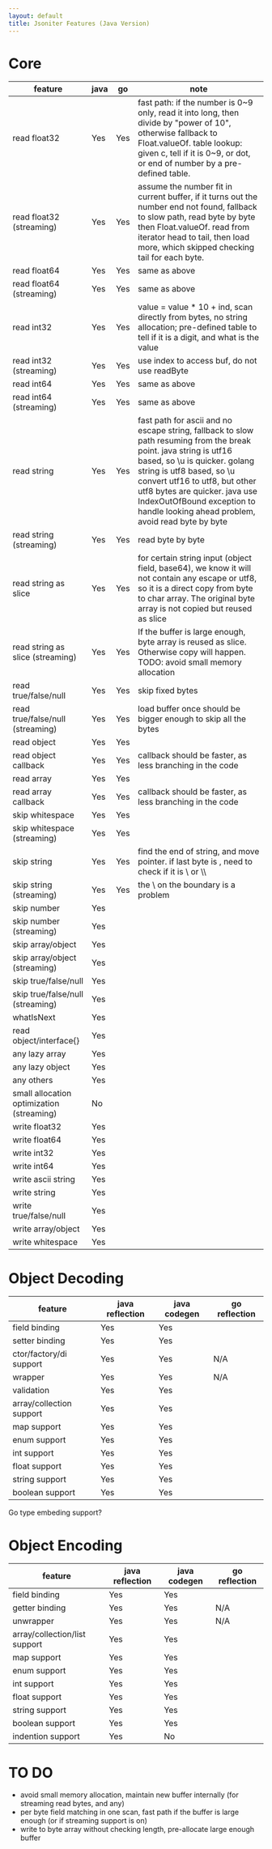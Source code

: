 ```yaml
---
layout: default
title: Jsoniter Features (Java Version)
---
```


# Core

| feature | java | go | note | 
| --- | --- | --- | --- |
| read float32 | Yes |  Yes | fast path: if the number is 0~9 only, read it into long, then divide by "power of 10", otherwise fallback to Float.valueOf. table lookup: given c, tell if it is 0~9, or dot, or end of number by a pre-defined table. |
| read float32 (streaming) | Yes | Yes | assume the number fit in current buffer, if it turns out the number end not found, fallback to slow path, read byte by byte then Float.valueOf. read from iterator head to tail, then load more, which skipped checking tail for each byte. |
| read float64 | Yes | Yes | same as above |
| read float64 (streaming) | Yes | Yes | same as above |
| read int32 | Yes | Yes | value = value * 10 + ind, scan directly from bytes, no string allocation; pre-defined table to tell if it is a digit, and what is the value |
| read int32 (streaming) | Yes | Yes | use index to access buf, do not use readByte |
| read int64 | Yes | Yes | same as above |
| read int64 (streaming) | Yes | Yes | same as above |
| read string | Yes | Yes | fast path for ascii and no escape string, fallback to slow path resuming from the break point. java string is utf16 based, so \u is quicker. golang string is utf8 based, so \u convert utf16 to utf8, but other utf8 bytes are quicker. java use IndexOutOfBound exception to handle looking ahead problem, avoid read byte by byte |
| read string (streaming) | Yes | Yes | read byte by byte |
| read string as slice | Yes | Yes | for certain string input (object field, base64), we know it will not contain any escape or utf8, so it is a direct copy from byte to char array. The original byte array is not copied but reused as slice |
| read string as slice (streaming) | Yes | Yes | If the buffer is large enough, byte array is reused as slice. Otherwise copy will happen. TODO: avoid small memory allocation |
| read true/false/null | Yes | Yes | skip fixed bytes
| read true/false/null (streaming) | Yes | Yes | load buffer once should be bigger enough to skip all the bytes |
| read object | Yes | Yes | |
| read object callback | Yes | Yes | callback should be faster, as less branching in the code |
| read array | Yes | Yes | |
| read array callback | Yes | Yes | callback should be faster, as less branching in the code |
| skip whitespace | Yes | Yes | |
| skip whitespace (streaming) | Yes | Yes | |
| skip string | Yes | Yes | find the end of string, and move pointer. if last byte is \, need to check if it is \\ or \\\ |
| skip string (streaming) | Yes | Yes | the \ on the boundary is a problem |
| skip number | Yes |  |
| skip number (streaming) | Yes |  |
| skip array/object | Yes |  |
| skip array/object (streaming) | Yes |  |
| skip true/false/null | Yes |  |
| skip true/false/null (streaming) | Yes |  |
| whatIsNext | Yes |  |
| read object/interface{} | Yes |  |
| any lazy array | Yes |  |
| any lazy object | Yes |  |
| any others | Yes |  |
| small allocation optimization (streaming) | No |  |
| write float32 | Yes |  |
| write float64 | Yes |  |
| write int32 | Yes |  |
| write int64 | Yes |  |
| write ascii string | Yes |  |
| write string | Yes |  |
| write true/false/null | Yes |  |
| write array/object | Yes |  |
| write whitespace | Yes |  |

# Object Decoding

| feature | java reflection | java codegen | go reflection |
| --- | --- | --- | --- |
| field binding | Yes | Yes |  |
| setter binding | Yes | Yes |  |
| ctor/factory/di support | Yes | Yes | N/A |
| wrapper | Yes | Yes | N/A |
| validation | Yes | Yes |  |
| array/collection support | Yes | Yes |  |
| map support | Yes | Yes |  |
| enum support | Yes | Yes |  |
| int support | Yes | Yes |  |
| float support | Yes | Yes | |
| string support | Yes | Yes |  |
| boolean support | Yes | Yes |  |

Go type embeding support?

# Object Encoding 

| feature | java reflection | java codegen | go reflection |
| --- | --- | --- | --- |
| field binding | Yes | Yes |  |
| getter binding | Yes | Yes | N/A |
| unwrapper | Yes | Yes | N/A |
| array/collection/list support | Yes | Yes |  |
| map support | Yes | Yes |  |
| enum support | Yes | Yes |  |
| int support | Yes | Yes |  |
| float support | Yes | Yes |  |
| string support | Yes | Yes |  |
| boolean support | Yes | Yes |  |
| indention support | Yes | No |  |

# TO DO

* avoid small memory allocation, maintain new buffer internally (for streaming read bytes, and any)
* per byte field matching in one scan, fast path if the buffer is large enough (or if streaming support is on)
* write to byte array without checking length, pre-allocate large enough buffer

